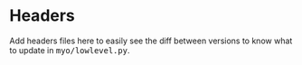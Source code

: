 # Headers

Add headers files here to easily see the diff between versions to know what to update in <tt>myo/lowlevel.py</tt>.
